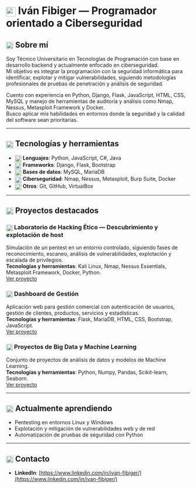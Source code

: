 # <img src="https://cdn.jsdelivr.net/npm/bootstrap-icons@1.11.3/icons/shield-lock.svg" width="26" style="vertical-align:middle;"/> Iván Fibiger — Programador orientado a Ciberseguridad

## <img src="https://cdn.jsdelivr.net/npm/bootstrap-icons@1.11.3/icons/person-badge.svg" width="20" style="vertical-align:middle;"/> Sobre mí
Soy Técnico Universitario en Tecnologías de Programación con base en desarrollo backend y actualmente enfocado en ciberseguridad.  
Mi objetivo es integrar la programación con la seguridad informática para identificar, explotar y mitigar vulnerabilidades, siguiendo metodologías profesionales de pruebas de penetración y análisis de seguridad.

Cuento con experiencia en Python, Django, Flask, JavaScript, HTML, CSS, MySQL y manejo de herramientas de auditoría y análisis como Nmap, Nessus, Metasploit Framework y Docker.  
Busco aplicar mis habilidades en entornos donde la seguridad y la calidad del software sean prioritarias.

---

## <img src="https://cdn.jsdelivr.net/npm/bootstrap-icons@1.11.3/icons/tools.svg" width="20" style="vertical-align:middle;"/> Tecnologías y herramientas
- <img src="https://cdn.jsdelivr.net/npm/bootstrap-icons@1.11.3/icons/code-slash.svg" width="18" style="vertical-align:middle;"/> **Lenguajes**: Python, JavaScript, C#, Java  
- <img src="https://cdn.jsdelivr.net/npm/bootstrap-icons@1.11.3/icons/window.svg" width="18" style="vertical-align:middle;"/> **Frameworks**: Django, Flask, Bootstrap  
- <img src="https://cdn.jsdelivr.net/npm/bootstrap-icons@1.11.3/icons/database.svg" width="18" style="vertical-align:middle;"/> **Bases de datos**: MySQL, MariaDB  
- <img src="https://cdn.jsdelivr.net/npm/bootstrap-icons@1.11.3/icons/shield-shaded.svg" width="18" style="vertical-align:middle;"/> **Ciberseguridad**: Nmap, Nessus, Metasploit, Burp Suite, Docker  
- <img src="https://cdn.jsdelivr.net/npm/bootstrap-icons@1.11.3/icons/git.svg" width="18" style="vertical-align:middle;"/> **Otros**: Git, GitHub, VirtualBox  

---

## <img src="https://cdn.jsdelivr.net/npm/bootstrap-icons@1.11.3/icons/trophy.svg" width="20" style="vertical-align:middle;"/> Proyectos destacados

### <img src="https://cdn.jsdelivr.net/npm/bootstrap-icons@1.11.3/icons/terminal.svg" width="18" style="vertical-align:middle;"/> Laboratorio de Hacking Ético — Descubrimiento y explotación de host
Simulación de un pentest en un entorno controlado, siguiendo fases de reconocimiento, escaneo, análisis de vulnerabilidades, explotación y escalada de privilegios.  
**Tecnologías y herramientas**: Kali Linux, Nmap, Nessus Essentials, Metasploit Framework, Docker, Python.  
[Ver proyecto](https://github.com/IvanEFibiger/LaboratorioHackingEtico/)

### <img src="https://cdn.jsdelivr.net/npm/bootstrap-icons@1.11.3/icons/layout-text-window.svg" width="18" style="vertical-align:middle;"/> Dashboard de Gestión
Aplicación web para gestión comercial con autenticación de usuarios, gestión de clientes, productos, servicios y estadísticas.  
**Tecnologías y herramientas**: Flask, MariaDB, HTML, CSS, Bootstrap, JavaScript.  
[Ver proyecto](https://github.com/IvanEFibiger/DashboardProyectoInformatico)

### <img src="https://cdn.jsdelivr.net/npm/bootstrap-icons@1.11.3/icons/bar-chart.svg" width="18" style="vertical-align:middle;"/> Proyectos de Big Data y Machine Learning
Conjunto de proyectos de análisis de datos y modelos de Machine Learning.  
**Tecnologías y herramientas**: Python, Numpy, Pandas, Scikit-learn, Seaborn.  
[Ver proyecto](https://github.com/IvanEFibiger/BDyML)

---

## <img src="https://cdn.jsdelivr.net/npm/bootstrap-icons@1.11.3/icons/mortarboard.svg" width="20" style="vertical-align:middle;"/> Actualmente aprendiendo
- Pentesting en entornos Linux y Windows
- Explotación y mitigación de vulnerabilidades web y de red
- Automatización de pruebas de seguridad con Python

---

## <img src="https://cdn.jsdelivr.net/npm/bootstrap-icons@1.11.3/icons/linkedin.svg" width="20" style="vertical-align:middle;"/> Contacto
- **LinkedIn**: [https://www.linkedin.com/in/ivan-fibiger/](https://www.linkedin.com/in/ivan-fibiger/)

